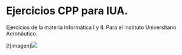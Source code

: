 # Ejercicios CPP para IUA.

Ejercicios de la materia Informática I y II. Para el Instituto Universitario Aeronáutico.

[![imagen]<img src="https://github.com/thiagosequeira/college-exercises/image.png"/>
